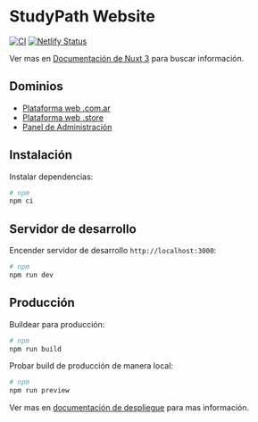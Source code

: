 # StudyPath Website

[![CI](https://github.com/StudyPathProject/web/actions/workflows/ci.yaml/badge.svg)](https://github.com/StudyPathProject/web/actions/workflows/ci.yaml) [![Netlify Status](https://api.netlify.com/api/v1/badges/ff4db218-15c8-4bae-9ba0-ab500b2010aa/deploy-status)](https://app.netlify.com/sites/studypathonline/deploys)

Ver mas en [Documentación de Nuxt 3](https://nuxt.com/docs/getting-started/introduction) para buscar información.

## Dominios

- [Plataforma web .com.ar](https://studypath.com.ar)
- [Plataforma web .store](https://studypath.store)
- [Panel de Administración](https://studypath.online)

## Instalación

Instalar dependencias:

```bash
# npm
npm ci
```

## Servidor de desarrollo

Encender servidor de desarrollo `http://localhost:3000`:

```bash
# npm
npm run dev
```

## Producción

Buildear para producción:

```bash
# npm
npm run build
```

Probar build de producción de manera local:

```bash
# npm
npm run preview
```

Ver mas en [documentación de despliegue](https://nuxt.com/docs/getting-started/deployment) para mas información.